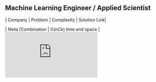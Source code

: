 ## Machine Learning Engineer / Applied Scientist

| Company | Problem | Complexity | Solution Link|

| Meta |Combination | O(nCk) time and space | ![Code](https://github.com/akashsonowal/interview-prep/blob/main/interview_prep/coding/combination.py)  
